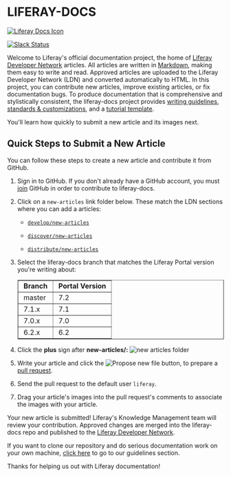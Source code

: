 # LIFERAY-DOCS

<a href="https://dev.liferay.com" >
<img src="guidelines/images/liferayDeveloperNetworkSmallerEdit7.jpg" alt="Liferay Docs Icon">
</a>

[![Slack Status](https://community-chat.liferay.com/badge.svg)](https://liferay-community.slack.com/messages/C5XE4BH3Q/)

Welcome to Liferay's official documentation project, the home of
[Liferay Developer Network](https://dev.liferay.com) articles. All articles are
written in
<a href="http://fletcher.github.com/peg-multimarkdown/mmd-manual.pdf" target="_blank">
Markdown</a>, making them easy to write and read. Approved articles are
uploaded to the Liferay Developer Network (LDN) and converted automatically to
HTML. In this project, you can contribute new articles, improve existing
articles, or fix documentation bugs. To produce documentation that is
comprehensive and stylistically consistent, the liferay-docs project provides
<a href="guidelines/03-writers-guidelines.markdown" target="_blank">writing guidelines</a>,
<a href="guidelines/02-standards-and-customizations.markdown" target="_blank">standards & customizations</a>,
and a
<a href="develop/tutorial-template.markdown" target="_blank">tutorial template</a>.

You'll learn how quickly to submit a new article and its images next. 

## Quick Steps to Submit a New Article

You can follow these steps to create a new article and contribute it from 
GitHub. 

1.  Sign in to GitHub. If you don't already have a GitHub account, you must
    [join](https://github.com/join) GitHub in order to contribute to
    liferay-docs. 

2.  Click on a `new-articles` link folder below. These match the LDN sections
    where you can add a articles:

    - <a href="develop/new-articles" target="_blank">`develop/new-articles`</a>

    - <a href="discover/new-articles" target="_blank">`discover/new-articles`</a>

    - <a href="distribute/new-articles" target="_blank">`distribute/new-articles`</a>

3.  Select the liferay-docs branch that matches the Liferay Portal version
    you're writing about: 

    <table border="1">
    <tr>
    <td><b>&nbsp;Branch&nbsp;</b></td>
    <td><b>&nbsp;Portal Version&nbsp;</b></td>
    </tr>
    <tr>
    <td>&nbsp;master&nbsp;</td>
    <td>&nbsp;7.2</td>
    </tr>
    <tr>
    <td>&nbsp;7.1.x&nbsp;</td>
    <td>&nbsp;7.1</td>
    </tr>
    <tr>
    <td>&nbsp;7.0.x&nbsp;</td>
    <td>&nbsp;7.0</td>
    </tr>
    <tr>
    <td>&nbsp;6.2.x</td>
    <td>&nbsp;6.2</td>
    </tr>
    </table>

4.  Click the **plus** sign after **new-articles/:**
    ![new articles folder](guidelines/images/new-articles-folder.png)

5.  Write your article and click the
    ![Propose new file](guidelines/images/propose-new-file.png) button, to
    prepare a [pull request](https://help.github.com/articles/using-pull-requests/). 

6.  Send the pull request to the default user `liferay`. 

7.  Drag your article's images into the pull request's comments to associate
    the images with your article. 

Your new article is submitted! Liferay's Knowledge Management team will review
your contribution. Approved changes are merged into the liferay-docs repo and
published to the [Liferay Developer Network](https://dev.liferay.com). 

If you want to clone our repository and do serious documentation work on your
own machine, [click here](guidelines/01-creating-docs-for-liferay.markdown) to go
to our guidelines section. 

Thanks for helping us out with Liferay documentation! 
